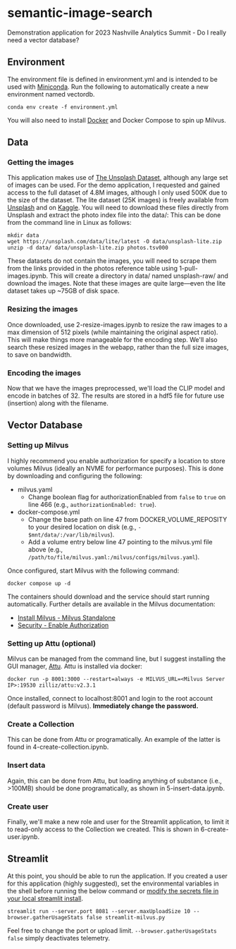 # semantic-image-search
Demonstration application for 2023 Nashville Analytics Summit - Do I really need a vector database?

## Environment

The environment file is defined in environment.yml and is intended to be used with [Miniconda](https://docs.conda.io/projects/miniconda/en/latest/). Run the following to automatically create a new environment named vectordb.

`conda env create -f environment.yml`

You will also need to install [Docker](https://docs.docker.com/get-docker/) and Docker Compose to spin up Milvus.

## Data

### Getting the images

This application makes use of [The Unsplash Dataset](https://github.com/unsplash/datasets), although any large set of images can be used. For the demo application, I requested and gained access to the full dataset of 4.8M images, although I only used 500K due to the size of the dataset. The lite dataset (25K images) is freely available from [Unsplash](https://unsplash.com/data/lite/latest) and on [Kaggle](https://www.kaggle.com/datasets/anandaramg/unsplash-image-download-data). You will need to download these files directly from Unsplash and extract the photo index file into the data/: This can be done from the command line in Linux as follows:

```
mkdir data
wget https://unsplash.com/data/lite/latest -O data/unsplash-lite.zip
unzip -d data/ data/unsplash-lite.zip photos.tsv000
```

These datasets do not contain the images, you will need to scrape them from the links provided in the photos reference table using 1-pull-images.ipynb. This will create a directory in data/ named unsplash-raw/ and download the images. Note that these images are quite large—even the lite dataset takes up ~75GB of disk space.

### Resizing the images

Once downloaded, use 2-resize-images.ipynb to resize the raw images to a max dimension of 512 pixels (while maintaining the original aspect ratio). This will make things more manageable for the encoding step. We'll also search these resized images in the webapp, rather than the full size images, to save on bandwidth.

### Encoding the images

Now that we have the images preprocessed, we'll load the CLIP model and encode in batches of 32. The results are stored in a hdf5 file for future use (insertion) along with the filename.

## Vector Database

### Setting up Milvus

I highly recommend you enable authorization for specify a location to store volumes Milvus (ideally an NVME for performance purposes). This is done by downloading and configuring the following:

- milvus.yaml
    - Change boolean flag for authorizationEnabled from `false` to `true` on line 466 (e.g., `authorizationEnabled: true`).
- docker-compose.yml
    - Change the base path on line 47 from DOCKER_VOLUME_REPOSITY to your desired location on disk (e.g., `- $mnt/data/:/var/lib/milvus`).
    - Add a volume entry below line 47 pointing to the milvus.yml file above (e.g., `/path/to/file/milvus.yaml:/milvus/configs/milvus.yaml`).

Once configured, start Milvus with the following command:

`docker compose up -d`

The containers should download and the service should start running automatically. Further details are available in the Milvus documentation:
- [Install Milvus - Milvus Standalone](https://milvus.io/docs/install_standalone-docker.md)
- [Security - Enable Authorization](https://milvus.io/docs/authenticate.md)

### Setting up Attu (optional)

Milvus can be managed from the command line, but I suggest installing the GUI manager, [Attu](https://github.com/zilliztech/attu). Attu is installed via docker:

`docker run -p 8001:3000 --restart=always -e MILVUS_URL=<Milvus Server IP>:19530 zilliz/attu:v2.3.1`

Once installed, connect to localhost:8001 and login to the root account (default password is Milvus). **Immediately change the password.**

### Create a Collection

This can be done from Attu or programatically. An example of the latter is found in 4-create-collection.ipynb.

### Insert data

Again, this can be done from Attu, but loading anything of substance (i.e., >100MB) should be done programatically, as shown in 5-insert-data.ipynb.

### Create user

Finally, we'll make a new role and user for the Streamlit application, to limit it to read-only access to the Collection we created. This is shown in 6-create-user.ipynb.

## Streamlit

At this point, you should be able to run the application. If you created a user for this application (highly suggested), set the environmental variables in the shell before running the below command or [modify the secrets file in your local streamlit install](https://docs.streamlit.io/library/advanced-features/secrets-management).

`streamlit run --server.port 8081 --server.maxUploadSize 10 --browser.gatherUsageStats false streamlit-milvus.py`

Feel free to change the port or upload limit. `--browser.gatherUsageStats false` simply deactivates telemetry.